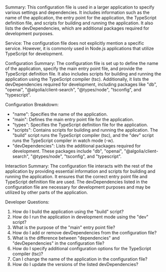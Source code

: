 Summary:
This configuration file is used in a larger application to specify various settings and dependencies. It includes information such as the name of the application, the entry point for the application, the TypeScript definition file, and scripts for building and running the application. It also lists the devDependencies, which are additional packages required for development purposes.

Service:
The configuration file does not explicitly mention a specific service. However, it is commonly used in Node.js applications that utilize TypeScript for development.

Configuration Summary:
The configuration file is set up to define the name of the application, specify the main entry point file, and provide the TypeScript definition file. It also includes scripts for building and running the application using the TypeScript compiler (tsc). Additionally, it lists the devDependencies required for development, including packages like "db", "openai", "@algolia/client-search", "@types/node", "tsconfig", and "typescript".

Configuration Breakdown:
- "name": Specifies the name of the application.
- "main": Defines the main entry point file for the application.
- "types": Specifies the TypeScript definition file for the application.
- "scripts": Contains scripts for building and running the application. The "build" script runs the TypeScript compiler (tsc), and the "dev" script runs the TypeScript compiler in watch mode (-w).
- "devDependencies": Lists the additional packages required for development. These packages include "db", "openai", "@algolia/client-search", "@types/node", "tsconfig", and "typescript".

Interaction Summary:
The configuration file interacts with the rest of the application by providing essential information and scripts for building and running the application. It ensures that the correct entry point file and TypeScript definition file are used. The devDependencies listed in the configuration file are necessary for development purposes and may be utilized by other parts of the application.

Developer Questions:
1. How do I build the application using the "build" script?
2. How do I run the application in development mode using the "dev" script?
3. What is the purpose of the "main" entry point file?
4. How do I add or remove devDependencies from the configuration file?
5. What is the difference between "dependencies" and "devDependencies" in the configuration file?
6. How do I specify additional configuration options for the TypeScript compiler (tsc)?
7. Can I change the name of the application in the configuration file?
8. How do I update the versions of the listed devDependencies?